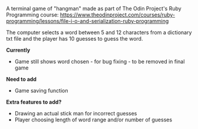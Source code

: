 A terminal game of "hangman"  made as part of The Odin Project's Ruby Programming course: https://www.theodinproject.com/courses/ruby-programming/lessons/file-i-o-and-serialization-ruby-programming

The computer selects a word between 5 and 12 characters from a dictionary txt file and the player has 10 guesses to guess the word.

**Currently**
* Game still shows word chosen - for bug fixing - to be removed in final game

**Need to add**
* Game saving function

**Extra features to add?**
* Drawing an actual stick man for incorrect guesses
* Player choosing length of word range and/or number of guesses